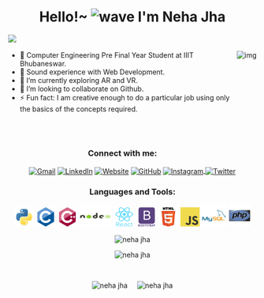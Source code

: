 <!-- Header  -->
<h1 align="center">
  Hello!~ 
  <img alt="wave" src="https://emojis.slackmojis.com/emojis/images/1613285697/12806/meow_attention.png?1613285697" width="36">
   I'm Neha Jha  
</h1>


<!-- Contribution Graph-->

![](https://activity-graph.herokuapp.com/graph?username=njha07&theme=react-dark&hide_border=true&area=true)
</br>


<!-- Profile-->

<p>
  <img align="right" height="200" alt="img" src="https://github.com/njha07/nj-website/blob/main/images/about.jpeg" padding="3px" />

  - 💁 Computer Engineering Pre Final Year Student at IIIT Bhubaneswar.
  - 🔭 Sound experience with Web Development.
  - 🌱 I’m currently exploring AR and VR.
  - 👯 I’m looking to collaborate on Github.
  - ⚡ Fun fact: I am creative enough to do a particular job using only the basics of the concepts required.
<p>
</br>
</br>


<!-- Social Media Links-->

<h3 align="center">Connect with me:</h3>
<p align="center">
  <a href="mailto:njha7189@gmail.com"><img align="center" src="https://img.icons8.com/bubbles/50/000000/gmail.png" alt="Gmail"/></a>
  <a href="https://www.linkedin.com/in/njha07" target="blank"><img align="center" src="https://img.icons8.com/bubbles/50/000000/linkedin.png"  alt="LinkedIn"/></a>
  <a href="https://neha-jha.netlify.app/" target="blank"><img align="center" src="https://img.icons8.com/bubbles/50/000000/domain.png"  alt="Website"/></a>
  <a href="https://github.com/njha07" target="blank"><img align="center" src="https://img.icons8.com/bubbles/50/000000/github.png" alt="GitHub"/></a>
  <a href="https://instagram.com/nayy.hah" target="blank"><img align="center" src="https://img.icons8.com/bubbles/50/000000/instagram.png" alt="Instagram"/> </a>
  <a href="https://twitter.com/nayyhah" target="blank"><img align="center" src="https://img.icons8.com/bubbles/50/000000/twitter.png" alt="Twitter"/></a>
</p>

<!-- Languages and Tools-->

<h3 align="center">Languages and Tools:</h3>
<p align="center"> 
  <img src="https://raw.githubusercontent.com/devicons/devicon/master/icons/python/python-original.svg" alt="c" width="40" height="40"/> 
  <img src="https://raw.githubusercontent.com/devicons/devicon/master/icons/c/c-original.svg" alt="c" width="40" height="40"/> 
  <img src="https://raw.githubusercontent.com/devicons/devicon/master/icons/cplusplus/cplusplus-original.svg" alt="cplusplus" width="40" height="40"/>
  <img src="https://raw.githubusercontent.com/devicons/devicon/master/icons/nodejs/nodejs-original-wordmark.svg" alt="nodejs" width="65" height="45"/>
  <img src="https://raw.githubusercontent.com/devicons/devicon/master/icons/react/react-original-wordmark.svg" alt="nodejs" width="45" height="40"/>
  <img src="https://raw.githubusercontent.com/devicons/devicon/master/icons/bootstrap/bootstrap-plain-wordmark.svg" alt="bootstrap" width="40" height="40"/>
  <img src="https://raw.githubusercontent.com/devicons/devicon/master/icons/html5/html5-original-wordmark.svg" alt="html5" width="40" height="40"/> 
  <img src="https://raw.githubusercontent.com/devicons/devicon/master/icons/javascript/javascript-original.svg" alt="javascript" width="40" height="40"/> 
  <img src="https://raw.githubusercontent.com/devicons/devicon/master/icons/mysql/mysql-original-wordmark.svg" alt="mysql" width="50" height="45"/> 
  <img src="https://raw.githubusercontent.com/devicons/devicon/master/icons/php/php-original.svg" alt="javascript" width="45" height="45"/> 
  
  
  
 
</p>

<!-- Stats-->

<p align="center"> <img src="https://komarev.com/ghpvc/?username=njha07&label=Profile%20views&color=6765D1&style=flat" alt="neha jha" width="140" height="25" /> </p>

<p align="center"><img src="https://github-readme-stats.vercel.app/api/top-langs?username=njha07&theme=dark&show_icons=true&locale=en&layout=compact" alt="neha jha" /></p>
<br>                                                                                                                                                                    

<p align='center'>
  <img width="410px" src="https://github-readme-streak-stats.herokuapp.com/?user=njha07&theme=tokyonight" alt="neha jha" />
  &nbsp; &nbsp;
  <img width="410px" src="https://github-readme-stats.vercel.app/api?username=njha07&show_icons=true&theme=tokyonight" alt="neha jha" />
</p>

